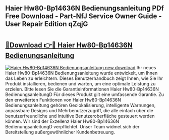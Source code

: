 ## Haier Hw80-Bp14636N Bedienungsanleitung PDf Free Download - Part-NfJ Service Owner Guide - User Repair Edition qZqjG

# <h2><a href="http://df5gpb1.blite.top/?on=Haier+Hw80-Bp14636N+Bedienungsanleitung">🔗Download 👉🔴 Haier Hw80-Bp14636N Bedienungsanleitung</a></h2>

[![Haier Hw80-Bp14636N Bedienungsanleitung new download](https://i.imgur.com/lujVjoI.png)](http://df5gpb1.blite.top/?on=Haier+Hw80-Bp14636N+Bedienungsanleitung)
Ihr neues Haier Hw80-Bp14636N Bedienungsanleitung wurde entwickelt, um Ihnen das Leben zu erleichtern. Dieses Benutzerhandbuch zeigt Ihnen, wie Sie Ihr Produkt installieren, bedienen und warten, um eine optimale Leistung zu erzielen. Bitte lesen Sie die Garantieinformationen Haier Hw80-Bp14636N BedienungsanleitungD Für dieses Produkt gilt eine umfassende Garantie. Zu den erweiterten Funktionen von Haier Hw80-Bp14636N Bedienungsanleitung gehören Geolokalisierung, intelligente Warnungen, anpassbare Designs und Mehrbenutzerzugriff, die alle einfach über die benutzerfreundliche und intuitive Benutzeroberfläche gesteuert werden können. Wir sind der Exzellenz Haier Hw80-Bp14636N BedienungsanleitungD verpflichtet. Unser Team widmet sich der Bereitstellung außergewöhnlicher Kundenbetreuung.
